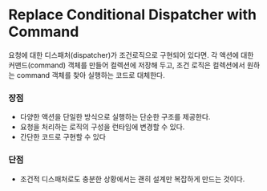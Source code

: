 # Replace Conditional Dispatcher with Command

요청에 대한 디스패처(dispatcher)가 조건로직으로 구현되어 있다면.
각 액션에 대한 커맨드(command) 객체를 만들어 컬렉션에 저장해 두고, 조건 로직은 컬렉션에서 원하는 command 객체를 찾아 실행하는 코드로 대체한다.

### 장점

- 다양한 액션을 단일한 방식으로 실행하는 단순한 구조를 제공한다.
- 요청을 처리하는 로직의 구성을 런타임에 변경할 수 있다.
- 간단한 코드로 구현할 수 있다

### 단점

- 조건적 디스패처로도 충분한 상황에서는 괜히 설계만 복잡하게 만드는 것이다.
